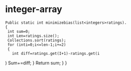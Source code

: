 # integer-array
    Public static int minimizebias(list<integers>ratings). 
    {
     int sum=0;
     int Len=ratings.size();
     Collections.sort(ratings);
     for (inti=0;i<=len-1;i+=2)
     {
       int diff=ratings.get(I+1)-ratings.get(i
)      Sum+=diff;
       }
       Return sum;
       }
       }
